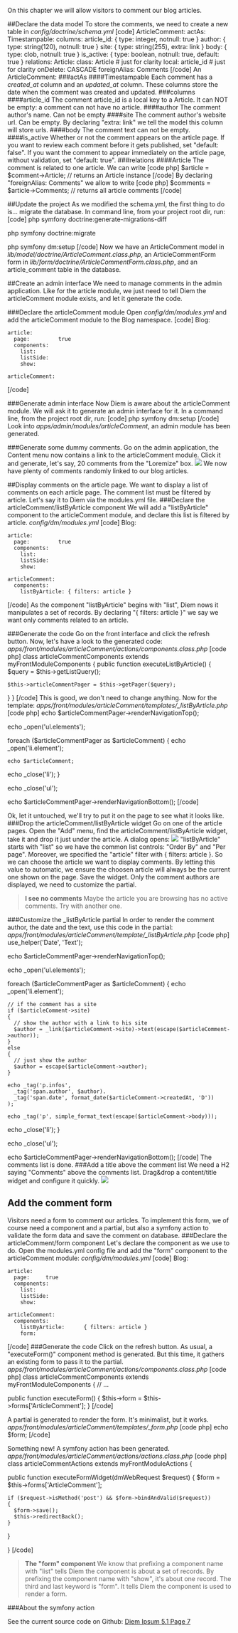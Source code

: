 On this chapter we will allow visitors to comment our blog articles.

##Declare the data model
To store the comments, we need to create a new table in
*config/doctrine/schema.yml*
[code]
ArticleComment:
  actAs:
    Timestampable:
  columns:
    article_id:       { type: integer, notnull: true }
    author:           { type: string(120), notnull: true }
    site:             { type: string(255), extra: link }
    body:             { type: clob, notnull: true }
    is_active:        { type: boolean, notnull: true, default: true }
  relations:
    Article:
      class:          Article      # just for clarity
      local:          article_id   # just for clarity
      onDelete:       CASCADE
      foreignAlias:   Comments
[/code]
An ArticleComment:
###actAs
####Timestampable
Each comment has a _created_at_ column and an _updated_at_ column. These columns store the date when the comment was created and updated.
###columns
####article_id
The comment article_id is a local key to a Article. It can NOT be empty: a comment can not have no article.
####author
The comment author's name. Can not be empty
####site
The comment author's website url. Can be empty. By declaring "extra: link" we tell the model this column will store urls.
####body
The comment text can not be empty.
####is_active
Whether or not the comment appears on the article page. If you want to review each comment before it gets published, set "default: false". If you want the comment to appear immediately on the article page, without validation, set "default: true".
###relations
####Article
The comment is related to one article. We can write
[code php]
$article = $comment->Article; // returns an Article instance
[/code]
By declaring "foreignAlias: Comments" we allow to write
[code php]
$comments = $article->Comments; // returns all article comments
[/code]

##Update the project
As we modified the schema.yml, the first thing to do is... migrate the database.
In command line, from your project root dir, run:
[code]
php symfony doctrine:generate-migrations-diff

php symfony doctrine:migrate

php symfony dm:setup
[/code]
Now we have an ArticleComment model in *lib/model/doctrine/ArticleComment.class.php*, an ArticleCommentForm form in *lib/form/doctrine/ArticleCommentForm.class.php*, and an article_comment table in the database.

##Create an admin interface
We need to manage comments in the admin application. Like for the article module, we just need to tell Diem the articleComment module exists, and let it generate the code.

###Declare the articleComment module
Open *config/dm/modules.yml* and add the articleComment module to the Blog namespace.
[code]
  Blog:

    article:
      page:         true
      components:
        list:
        listSide:
        show:

    articleComment:
[/code]

###Generate admin interface
Now Diem is aware about the articleComment module. We will ask it to generate an admin interface for it.
In a command line, from the project root dir, run:
[code]
php symfony dm:setup
[/code]
Look into *apps/admin/modules/articleComment*, an admin module has been generated.

###Generate some dummy comments.
Go on the admin application, the Content menu now contains a link to the articleComment module. Click it and generate, let's say, 20 comments from the "Loremize" box.
![](media:719)
We now have plenty of comments randomly linked to our blog articles.

##Display comments on the article page.
We want to display a list of comments on each article page. The comment list must be filtered by article.
Let's say it to Diem via the modules.yml file.
###Declare the articleComment/listByArticle component
We will add a "listByArticle" component to the articleComment module, and declare this list is filtered by article.
*config/dm/modules.yml*
[code]
  Blog:

    article:
      page:         true
      components:
        list:
        listSide:
        show:

    articleComment:
      components:
        listByArticle: { filters: article }
[/code]
As the component "listByArticle" begins with "list", Diem nows it manipulates a set of records.
By declaring "{ filters: article }" we say we want only comments related to an article.

###Generate the code
Go on the front interface and click the refresh button. Now, let's have a look to the generated code:
*apps/front/modules/articleComment/actions/components.class.php*
[code php]
class articleCommentComponents extends myFrontModuleComponents
{
  public function executeListByArticle()
  {
    $query = $this->getListQuery();

    $this->articleCommentPager = $this->getPager($query);
  }
}
[/code]
This is good, we don't need to change anything.
Now for the template:
*apps/front/modules/articleComment/templates/_listByArticle.php*
[code php]
echo $articleCommentPager->renderNavigationTop();

echo _open('ul.elements');

foreach ($articleCommentPager as $articleComment)
{
  echo _open('li.element');

    echo $articleComment;

  echo _close('li');
}

echo _close('ul');

echo $articleCommentPager->renderNavigationBottom();
[/code]

Ok, let it untouched, we'll try to put it on the page to see what it looks like.
###Drop the articleComment/listByArticle widget
Go on one of the article pages. Open the "Add" menu, find the articleComment/listByArticle widget, take it and drop it just under the article. A dialog opens:
![](media:720)
"listByArticle" starts with "list" so we have the common list controls: "Order By" and "Per page".
Moreover, we specified the "article" filter with { filters: article }. So we can choose the article we want to display comments. By letting this value to automatic, we ensure the choosen article will always be the current one shown on the page.
Save the widget. Only the comment authors are displayed, we need to customize the partial.
>**I see no comments**
>Maybe the article you are browsing has no active comments. Try with another one.

###Customize the _listByArticle partial
In order to render the comment author, the date and the text, use this code in the partial:
*apps/front/modules/articleComment/template/_listByArticle.php*
[code php]
use_helper('Date', 'Text');

echo $articleCommentPager->renderNavigationTop();

echo _open('ul.elements');

foreach ($articleCommentPager as $articleComment)
{
  echo _open('li.element');

    // if the comment has a site
    if ($articleComment->site)
    {
      // show the author with a link to his site
      $author = _link($articleComment->site)->text(escape($articleComment->author));
    }
    else
    {
      // just show the author
      $author = escape($articleComment->author);
    }

    echo _tag('p.infos',
      _tag('span.author', $author).
      _tag('span.date', format_date($articleComment->createdAt, 'D'))
    );

    echo _tag('p', simple_format_text(escape($articleComment->body)));

  echo _close('li');
}

echo _close('ul');

echo $articleCommentPager->renderNavigationBottom();
[/code]
The comments list is done.
###Add a title above the comment list
We need a H2 saying "Comments" above the comments list. Drag&drop a content/title widget and configure it quickly.
![](media:721)

## Add the comment form
Visitors need a form to comment our articles. To implement this form, we of course need a component and a partial, but also a symfony action to validate the form data and save the comment on database.
###Declare the articleComment/form component
Let's declare the component as we use to do. Open the modules.yml config file and add the "form" component to the articleComment module:
*config/dm/modules.yml*
[code]
  Blog:

    article:
      page:     true
      components:
        list:
        listSide:
        show:

    articleComment:
      components:
        listByArticle:      { filters: article }
        form:
[/code]
###Generate the code
Click on the refresh button.
As usual, a "executeForm()" component method is generated. But this time, it gathers an existing form to pass it to the partial.
*apps/front/modules/articleComment/actions/components.class.php*
[code php]
class articleCommentComponents extends myFrontModuleComponents
{
  // ...

  public function executeForm()
  {
    $this->form = $this->forms['ArticleComment'];
  }
[/code]

A partial is generated to render the form. It's minimalist, but it works.
*apps/front/modules/articleComment/templates/_form.php*
[code php]
echo $form;
[/code]

Something new! A symfony action has been generated.
*apps/front/modules/articleComment/actions/actions.class.php*
[code php]
class articleCommentActions extends myFrontModuleActions
{

  public function executeFormWidget(dmWebRequest $request)
  {
    $form = $this->forms['ArticleComment'];

    if ($request->isMethod('post') && $form->bindAndValid($request))
    {
      $form->save();
      $this->redirectBack();
    }
  }

}
[/code]
>**The "form" component**
>We know that prefixing a component name with "list" tells Diem the component is about a set of records.
>By prefixing the component name with "show", it's about one record.
>The third and last keyword is "form". It tells Diem the component is used to render a form.

###About the symfony action


See the current source code on Github: [Diem Ipsum 5.1 Page 7](http://github.com/diem-project/diem-ipsum-5.1/tree/page-7)
